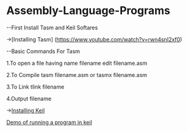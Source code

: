 # Assembly-Language-Programs

--First Install Tasm and Keil Softares

->[Installing Tasm] (https://www.youtube.com/watch?v=rwn4snI2xf0)

--Basic Commands For Tasm

1.To open a file having name filename
edit filename.asm

2.To Compile
tasm filename.asm or tasmx filename.asm

3.To Link
tlink filename

4.Output
filename


->[Installing Keil](https://www.youtube.com/watch?v=_61xVVfJLBA)

[Demo of running a program in keil](https://www.youtube.com/watch?v=PgJz9Q3ewpo)
